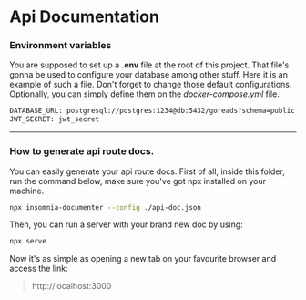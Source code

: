 # Api Documentation


### Environment variables
You are supposed to set up a __.env__ file at the root of this project. That file's gonna be used 
to configure your database among other stuff. Here it is an example of such a file. Don't forget to change
those default configurations. Optionally, you can simply define them on the _docker-compose.yml_ file.

```bash
DATABASE_URL: postgresql://postgres:1234@db:5432/goreads?schema=public
JWT_SECRET: jwt_secret
```

--- 

### How to generate api route docs.
You can easily generate your api route docs. First of all, inside this folder, run the command below, make sure you've got
npx installed on your machine.

```bash
npx insomnia-documenter --config ./api-doc.json
```

Then, you can run a server with your brand new doc by using:
```bash
npx serve
```

Now it's as simple as opening a new tab on your favourite browser and access the link:
> http://localhost:3000
